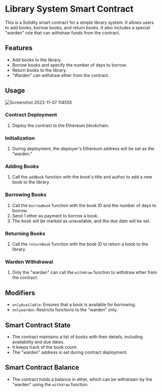 # Library System Smart Contract

This is a Solidity smart contract for a simple library system. It allows users to add books, borrow books, and return books. It also includes a special "warden" role that can withdraw funds from the contract.

## Features

- Add books to the library.
- Borrow books and specify the number of days to borrow.
- Return books to the library.
- "Warden" can withdraw ether from the contract.

## Usage

![Screenshot 2023-11-07 114555](https://github.com/Areeba000/contract-Practice/assets/140241495/b91f9ce6-68b5-4bb1-9e2d-bfe451f09f21)


### Contract Deployment

1. Deploy the contract to the Ethereum blockchain.

### Initialization

1. During deployment, the deployer's Ethereum address will be set as the "warden."

### Adding Books

1. Call the `addBook` function with the book's title and author to add a new book to the library.

### Borrowing Books

1. Call the `borrowBook` function with the book ID and the number of days to borrow.
2. Send 1 ether as payment to borrow a book.
3. The book will be marked as unavailable, and the due date will be set.

### Returning Books

1. Call the `returnBook` function with the book ID to return a book to the library.

### Warden Withdrawal

1. Only the "warden" can call the `withdraw` function to withdraw ether from the contract.

## Modifiers

- `onlyAvailable`: Ensures that a book is available for borrowing.
- `onlywarden`: Restricts functions to the "warden" only.

## Smart Contract State

- The contract maintains a list of books with their details, including availability and due dates.
- It keeps track of the book count.
- The "warden" address is set during contract deployment.

## Smart Contract Balance

- The contract holds a balance in ether, which can be withdrawn by the "warden" using the `withdraw` function.
